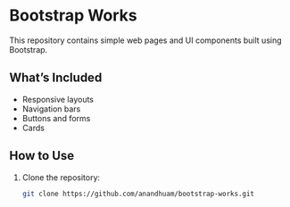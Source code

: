 # Bootstrap Works

This repository contains simple web pages and UI components built using Bootstrap.

## What’s Included

- Responsive layouts
- Navigation bars
- Buttons and forms
- Cards 

## How to Use

1. Clone the repository:
   ```bash
   git clone https://github.com/anandhuam/bootstrap-works.git
